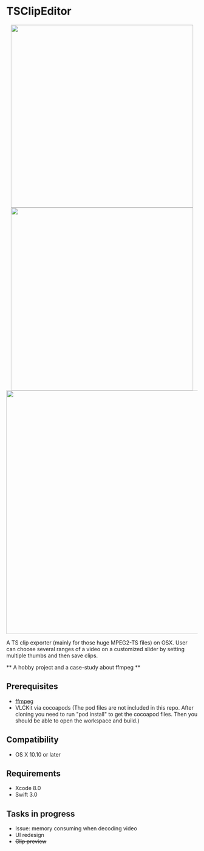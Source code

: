 # TSClipEditor
<p align="center">
  <img src="https://github.com/shion0111/TSClipEditor/blob/master/v1.jpg" width="480"/>
  <img src="https://github.com/shion0111/TSClipEditor/blob/master/v2.jpg" width="480"/>
  <img src="https://github.com/shion0111/TSClipEditor/blob/master/v3.jpg" width="640"/>
</p>

A TS clip exporter (mainly for those huge MPEG2-TS files) on OSX. User can choose several ranges of a video on a customized slider by setting multiple thumbs and then save clips.

** A hobby project and a case-study about ffmpeg **

## Prerequisites
- [ffmpeg](https://github.com/FFmpeg)
- VLCKit via cocoapods (The pod files are not included in this repo. After cloning you need to run "pod install" to get the cocoapod files. Then you should be able to open the workspace and build.)

## Compatibility
- OS X 10.10 or later

## Requirements
- Xcode 8.0
- Swift 3.0

## Tasks in progress
- Issue: memory consuming when decoding video
- UI redesign 
- ~~Clip preview~~


